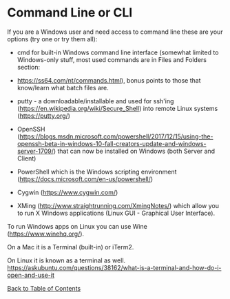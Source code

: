 # Command Line or CLI


If you are a Windows user and need access to command line these are your options (try one or try them all):  

* cmd for built-in Windows command line interface (somewhat limited to Windows-only stuff, most used commands are in Files and Folders section: 

* https://ss64.com/nt/commands.html), bonus points to those that know/learn what batch files are.  

* putty - a downloadable/installable and used for ssh'ing (https://en.wikipedia.org/wiki/Secure_Shell) into remote Linux systems (https://putty.org/)  

* OpenSSH (https://blogs.msdn.microsoft.com/powershell/2017/12/15/using-the-openssh-beta-in-windows-10-fall-creators-update-and-windows-server-1709/) 
that can now be installed on Windows (both Server and Client)  

* PowerShell which is the Windows scripting environment (https://docs.microsoft.com/en-us/powershell/)  


* Cygwin (https://www.cygwin.com/)  


* XMing (http://www.straightrunning.com/XmingNotes/) which allow you to run X Windows applications (Linux GUI - Graphical User Interface).  
  
To run Windows apps on Linux you can use Wine (https://www.winehq.org/).  

On a Mac it is a Terminal (built-in) or iTerm2.  

On Linux it is known as a terminal as well. https://askubuntu.com/questions/38162/what-is-a-terminal-and-how-do-i-open-and-use-it

[Back to Table of Contents](https://github.com/Pomona-ITS/DailyChallenges/blob/main/README.md)
